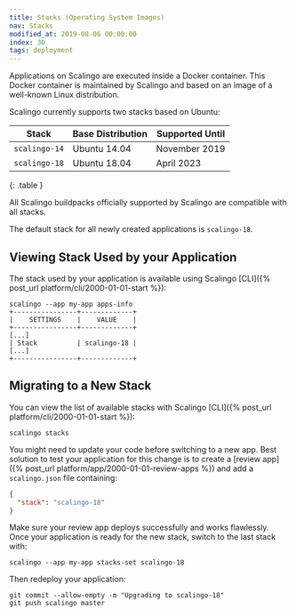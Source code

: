 ```yaml
---
title: Stacks (Operating System Images)
nav: Stacks
modified_at: 2019-08-06 00:00:00
index: 30
tags: deployment
---
```


Applications on Scalingo are executed inside a Docker container. This Docker
container is maintained by Scalingo and based on an image of a well-known Linux
distribution.

Scalingo currently supports two stacks based on Ubuntu:

| Stack | Base Distribution | Supported Until |
| ----- | ----------------- | --------------- |
| `scalingo-14` | Ubuntu 14.04 | November 2019 |
| `scalingo-18` | Ubuntu 18.04 | April 2023 |
{: .table }

All Scalingo buildpacks officially supported by Scalingo are compatible with
all stacks.

The default stack for all newly created applications is `scalingo-18`.

## Viewing Stack Used by your Application

The stack used by your application is available using Scalingo [CLI]({%
post_url platform/cli/2000-01-01-start %}):

```shell
scalingo --app my-app apps-info
+----------------+-------------+
|    SETTINGS    |    VALUE    |
+----------------+-------------+
[...]
| Stack          | scalingo-18 |
[...]
+----------------+-------------+
```

## Migrating to a New Stack

You can view the list of available stacks with Scalingo [CLI]({% post_url
platform/cli/2000-01-01-start %}):

```shell
scalingo stacks
```

You might need to update your code before switching to a new app. Best solution
to test your application for this change is to create a [review app]({% post_url
platform/app/2000-01-01-review-apps %}) and add a `scalingo.json` file
containing:

```json
{
  "stack": "scalingo-18"
}
```

Make sure your review app deploys successfully and works flawlessly. Once your
application is ready for the new stack, switch to the last stack with:

```shell
scalingo --app my-app stacks-set scalingo-18
```

Then redeploy your application:

```shell
git commit --allow-empty -m "Upgrading to scalingo-18"
git push scalingo master
```
